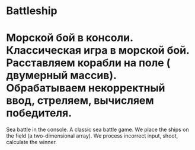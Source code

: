# Battleship
Морской бой в консоли. Классическая игра в морской бой. Расставляем корабли на поле ( двумерный массив). Обрабатываем некорректный ввод, стреляем, вычисляем победителя. 
=========================================
Sea battle in the console. A classic sea battle game. We place the ships on the field (a two-dimensional array). We process incorrect input, shoot, calculate the winner.
